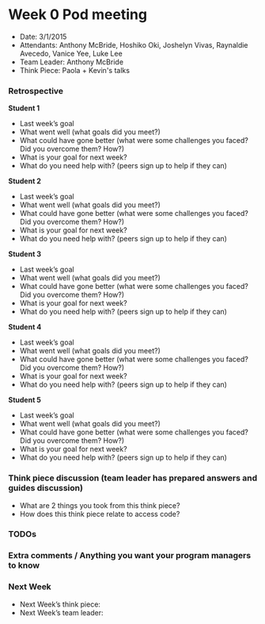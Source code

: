 # Week 0 Pod meeting

* Date: 3/1/2015
* Attendants: Anthony McBride, Hoshiko Oki, Joshelyn Vivas, Raynaldie Avecedo, Vanice Yee, Luke Lee
* Team Leader: Anthony McBride
* Think Piece: Paola + Kevin's talks

### Retrospective

**Student 1**

* Last week’s goal
* What went well (what goals did you meet?)
* What could have gone better (what were some challenges you faced? Did you overcome them? How?)
* What is your goal for next week?
* What do you need help with? (peers sign up to help if they can)

**Student 2**

* Last week’s goal
* What went well (what goals did you meet?)
* What could have gone better (what were some challenges you faced? Did you overcome them? How?)
* What is your goal for next week?
* What do you need help with? (peers sign up to help if they can)

**Student 3**

* Last week’s goal
* What went well (what goals did you meet?)
* What could have gone better (what were some challenges you faced? Did you overcome them? How?)
* What is your goal for next week?
* What do you need help with? (peers sign up to help if they can)

**Student 4**

* Last week’s goal
* What went well (what goals did you meet?)
* What could have gone better (what were some challenges you faced? Did you overcome them? How?)
* What is your goal for next week?
* What do you need help with? (peers sign up to help if they can)

**Student 5**

* Last week’s goal
* What went well (what goals did you meet?)
* What could have gone better (what were some challenges you faced? Did you overcome them? How?)
* What is your goal for next week?
* What do you need help with? (peers sign up to help if they can)

### Think piece discussion (team leader has prepared answers and guides discussion)

* What are 2 things you took from this think piece?
* How does this think piece relate to access code?

### TODOs

### Extra comments / Anything you want your program managers to know

### Next Week

* Next Week’s think piece:
* Next Week’s team leader:
